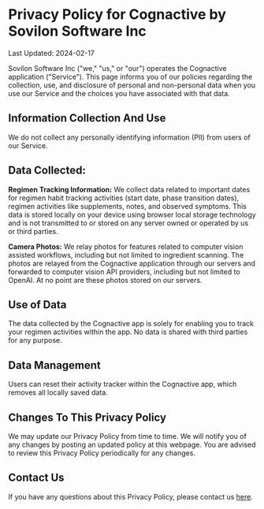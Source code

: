 # Privacy Policy for Cognactive by Sovilon Software Inc

Last Updated: 2024-02-17

Sovilon Software Inc ("we," "us," or "our") operates the Cognactive application ("Service"). This page informs you of our policies regarding the collection, use, and disclosure of personal and non-personal data when you use our Service and the choices you have associated with that data.

## Information Collection And Use

We do not collect any personally identifying information (PII) from users of our Service.

## Data Collected:

**Regimen Tracking Information:** We collect data related to important dates for regimen habit tracking activities (start date, phase transition dates), regimen activities like supplements, notes, and observed symptoms. This data is stored locally on your device using browser local storage technology and is not transmitted to or stored on any server owned or operated by us or third parties.

**Camera Photos:** We relay photos for features related to computer vision assisted workflows, including but not limited to ingredient scanning. The photos are relayed from the Cognactive application through our servers and forwarded to computer vision API providers, including but not limited to OpenAI. At no point are these photos stored on our servers.

## Use of Data

The data collected by the Cognactive app is solely for enabling you to track your regimen activities within the app. No data is shared with third parties for any purpose.

## Data Management

Users can reset their activity tracker within the Cognactive app, which removes all locally saved data.

## Changes To This Privacy Policy

We may update our Privacy Policy from time to time. We will notify you of any changes by posting an updated policy at this webpage. You are advised to review this Privacy Policy periodically for any changes.

## Contact Us

If you have any questions about this Privacy Policy, please contact us [here](https://sovilon.com/contact).
